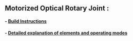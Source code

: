 ## Motorized Optical Rotary Joint :



#### - [Build Instructions](./build_instructions.md) 

#### - [Detailed explanation of elements and operating modes](./detailed_operations.md) 
